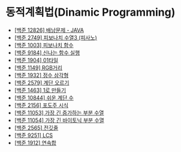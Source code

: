 # 동적계획법(Dinamic Programming)

- [[백준 12826] 배낭문제 - JAVA](./12826_knapsack)
- [[백준 2749] 피보나치 수열3 (피사노)](./2749_fibo3)
- [[백준 1003] 피보나치 함수](./1003_fibo_function)
- [[백준 9184] 신나는 함수 실행](./9184_fun_function_excution)
- [[백준 1904] 01타일](./1904_01tile)
- [[백준 1149] RGB거리](./1149_RGB_street)
- [[백준 1932] 정수 삼각형](./1932_integer_triangle)
- [[백준 2579] 계단 오르기](./2579_going_upstairs)
- [[백준 1463] 1로 만들기](./1463_make_it_one)
- [[백준 10844] 쉬운 계단 수](./10844_easy_stair_number)
- [[백준 2156] 포도주 시식](./2156_wine_taste)
- [[백준 11053] 가장 긴 증가하는 부분 수열](./11053_LIS)
- [[백준 11054] 가장 긴 바이토닉 부분 수열](./11054_LBS)
- [[백준 2565] 전깃줄](./2565_elctric_wire)
- [[백준 9251] LCS](./9251_LCS)
- [[백준 1912] 연속합](./1912_연속합)

